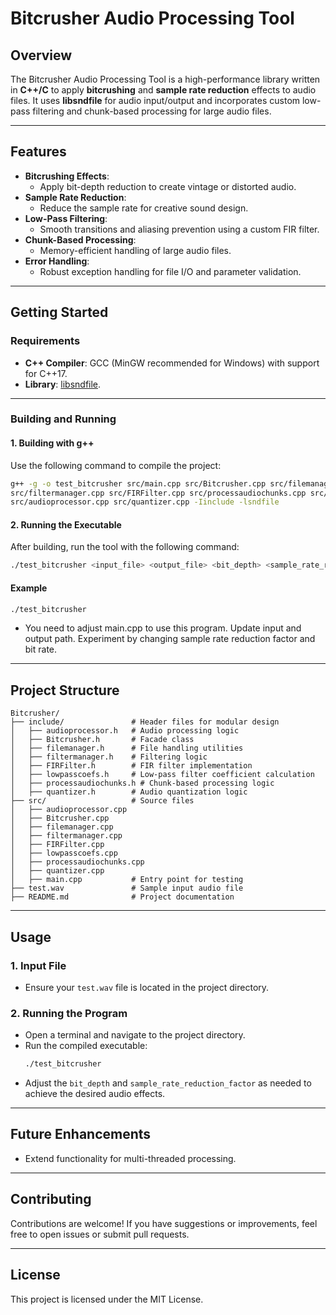 # **Bitcrusher Audio Processing Tool**

## **Overview**
The Bitcrusher Audio Processing Tool is a high-performance library written in **C++/C** to apply **bitcrushing** and **sample rate reduction** effects to audio files. It uses **libsndfile** for audio input/output and incorporates custom low-pass filtering and chunk-based processing for large audio files.

---

## **Features**
- **Bitcrushing Effects**:
  - Apply bit-depth reduction to create vintage or distorted audio.
- **Sample Rate Reduction**:
  - Reduce the sample rate for creative sound design.
- **Low-Pass Filtering**:
  - Smooth transitions and aliasing prevention using a custom FIR filter.
- **Chunk-Based Processing**:
  - Memory-efficient handling of large audio files.
- **Error Handling**:
  - Robust exception handling for file I/O and parameter validation.

---

## **Getting Started**

### **Requirements**
- **C++ Compiler**: GCC (MinGW recommended for Windows) with support for C++17.
- **Library**: [libsndfile](http://www.mega-nerd.com/libsndfile/).

---

### **Building and Running**

#### **1. Building with g++**
Use the following command to compile the project:
```bash
g++ -g -o test_bitcrusher src/main.cpp src/Bitcrusher.cpp src/filemanager.cpp \
src/filtermanager.cpp src/FIRFilter.cpp src/processaudiochunks.cpp src/lowpasscoefs.cpp \
src/audioprocessor.cpp src/quantizer.cpp -Iinclude -lsndfile
```

#### **2. Running the Executable**
After building, run the tool with the following command:
```bash
./test_bitcrusher <input_file> <output_file> <bit_depth> <sample_rate_reduction_factor>
```

#### **Example**
```bash
./test_bitcrusher 
```

- You need to adjust main.cpp to use this program. Update input and output path. Experiment by changing sample rate reduction factor and bit rate. 

---

## **Project Structure**
```plaintext
Bitcrusher/
├── include/               # Header files for modular design
│   ├── audioprocessor.h   # Audio processing logic
│   ├── Bitcrusher.h       # Facade class
│   ├── filemanager.h      # File handling utilities
│   ├── filtermanager.h    # Filtering logic
│   ├── FIRFilter.h        # FIR filter implementation
│   ├── lowpasscoefs.h     # Low-pass filter coefficient calculation
│   ├── processaudiochunks.h # Chunk-based processing logic
│   ├── quantizer.h        # Audio quantization logic
├── src/                   # Source files
│   ├── audioprocessor.cpp
│   ├── Bitcrusher.cpp
│   ├── filemanager.cpp
│   ├── filtermanager.cpp
│   ├── FIRFilter.cpp
│   ├── lowpasscoefs.cpp
│   ├── processaudiochunks.cpp
│   ├── quantizer.cpp
│   ├── main.cpp           # Entry point for testing
├── test.wav               # Sample input audio file
├── README.md              # Project documentation
```

---

## **Usage**

### **1. Input File**
- Ensure your `test.wav` file is located in the project directory.

### **2. Running the Program**
- Open a terminal and navigate to the project directory.
- Run the compiled executable:
  ```bash
  ./test_bitcrusher
  ```
- Adjust the `bit_depth` and `sample_rate_reduction_factor` as needed to achieve the desired audio effects.

---

## **Future Enhancements**
- Extend functionality for multi-threaded processing.

---

## **Contributing**
Contributions are welcome! If you have suggestions or improvements, feel free to open issues or submit pull requests.

---

## **License**
This project is licensed under the MIT License.
